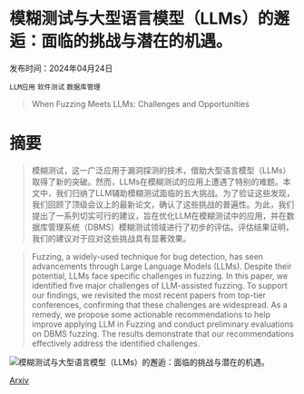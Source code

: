 # 模糊测试与大型语言模型（LLMs）的邂逅：面临的挑战与潜在的机遇。

发布时间：2024年04月24日

`LLM应用` `软件测试` `数据库管理`

> When Fuzzing Meets LLMs: Challenges and Opportunities

# 摘要

> 模糊测试，这一广泛应用于漏洞探测的技术，借助大型语言模型（LLMs）取得了新的突破。然而，LLMs在模糊测试的应用上遭遇了特别的难题。本文中，我们归纳了LLM辅助模糊测试面临的五大挑战。为了验证这些发现，我们回顾了顶级会议上的最新论文，确认了这些挑战的普遍性。为此，我们提出了一系列切实可行的建议，旨在优化LLM在模糊测试中的应用，并在数据库管理系统（DBMS）模糊测试领域进行了初步的评估。评估结果证明，我们的建议对于应对这些挑战具有显著效果。

> Fuzzing, a widely-used technique for bug detection, has seen advancements through Large Language Models (LLMs). Despite their potential, LLMs face specific challenges in fuzzing. In this paper, we identified five major challenges of LLM-assisted fuzzing. To support our findings, we revisited the most recent papers from top-tier conferences, confirming that these challenges are widespread. As a remedy, we propose some actionable recommendations to help improve applying LLM in Fuzzing and conduct preliminary evaluations on DBMS fuzzing. The results demonstrate that our recommendations effectively address the identified challenges.

![模糊测试与大型语言模型（LLMs）的邂逅：面临的挑战与潜在的机遇。](../../..//opt/data/Projects/HuggingArxiv/paper_images/2404.16297/x1.png)

[Arxiv](https://arxiv.org/abs/2404.16297)